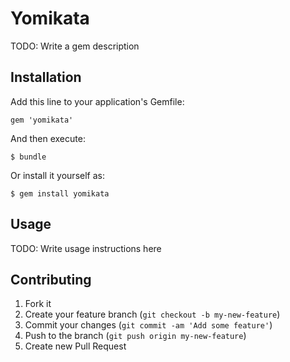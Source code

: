 # Yomikata

TODO: Write a gem description

## Installation

Add this line to your application's Gemfile:

    gem 'yomikata'

And then execute:

    $ bundle

Or install it yourself as:

    $ gem install yomikata

## Usage

TODO: Write usage instructions here

## Contributing

1. Fork it
2. Create your feature branch (`git checkout -b my-new-feature`)
3. Commit your changes (`git commit -am 'Add some feature'`)
4. Push to the branch (`git push origin my-new-feature`)
5. Create new Pull Request
